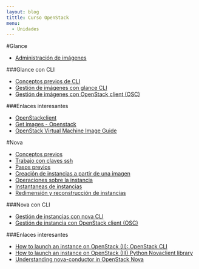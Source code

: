 ```yaml
---
layout: blog
tittle: Curso OpenStack
menu:
  - Unidades
---
```


#Glance

* [Administración de imágenes](imagenes)

###Glance con CLI

* [Conceptos previos de CLI](previos_cli)
* [Gestión de imágenes con glance CLI](imagenes_cli)
* [Gestión de imágenes con OpenStack client (OSC)](imagenes_osc)

###Enlaces interesantes

* [OpenStackclient](http://docs.openstack.org/developer/python-openstackclient/)
* [Get images - Openstack](http://docs.openstack.org/image-guide/content/ch_obtaining_images.html)
* [OpenStack Virtual Machine Image Guide](http://docs.openstack.org/image-guide/content/)


#Nova

* [Conceptos previos](conceptos_previos)
* [Trabajo con claves ssh](claves_ssh)
* [Pasos previos](previos)
* [Creación de instancias a partir de una imagen](instancias1)
* [Operaciones sobre la instancia](operaciones)
* [Instantaneas de instancias](instantaneas)
* [Redimensión y reconstrucción de instancias](redimension)

###Nova con CLI

* [Gestión de instancias con nova CLI](instancia_cli)
* [Gestión de instancia con OpenStack client (OSC)](instancia_osc)

###Enlaces interesantes

* [How to launch an instance on OpenStack (II): OpenStack CLI](http://albertomolina.wordpress.com/2013/11/20/how-to-launch-an-instance-on-openstack-ii-openstack-cli/)
* [How to launch an instance on OpenStack (III) Python Novaclient library](https://albertomolina.wordpress.com/2013/11/20/how-to-launch-an-instance-on-openstack-iii-python-novaclient-library/)
* [Understanding nova-conductor in OpenStack Nova](http://cloudystuffhappens.blogspot.com.es/2013/04/understanding-nova-conductor-in.html)